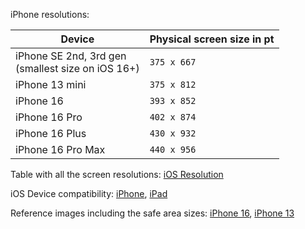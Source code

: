 iPhone resolutions:

| Device                                               | Physical screen size in pt |
| ---------------------------------------------------- | -------------------------- |
| iPhone SE 2nd, 3rd gen<br>(smallest size on iOS 16+) | `375 x 667`                |
| iPhone 13 mini                                       | `375 x 812`                |
| iPhone 16                                            | `393 x 852`                |
| iPhone 16 Pro                                        | `402 x 874`                |
| iPhone 16 Plus                                       | `430 x 932`                |
| iPhone 16 Pro Max                                    | `440 x 956`                |

Table with all the screen resolutions: [iOS Resolution](https://www.ios-resolution.com/)

iOS Device compatibility: [iPhone](https://support.apple.com/guide/iphone/iphe3fa5df43/ios), [iPad](https://support.apple.com/guide/ipad/ipad213a25b2/ipados)

Reference images including the safe area sizes: [iPhone 16](https://useyourloaf.com/blog/iphone-16-screen-sizes/), [iPhone 13](https://useyourloaf.com/blog/iphone-13-screen-sizes/)
	